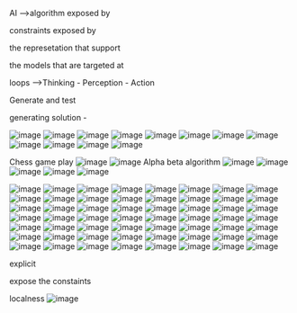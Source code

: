 AI -->algorithm exposed by

constraints exposed by

the represetation that support 

the models that are targeted at

loops -->Thinking - Perception - Action

Generate and test

generating solution -

![image](https://github.com/princit/Youtube_Cources/assets/29123911/b50f8723-2003-4d54-bc2f-9839c022a1c7)
![image](https://github.com/princit/Youtube_Cources/assets/29123911/50292496-2ac1-49fa-82c6-761b03a1fd62)
![image](https://github.com/princit/Youtube_Cources/assets/29123911/abc30c3a-47cf-4b52-bbe3-0f880cf3204d)
![image](https://github.com/princit/Youtube_Cources/assets/29123911/193f297e-005c-46b9-94d4-4392f45cc9df)
![image](https://github.com/princit/Youtube_Cources/assets/29123911/3401beb0-4fbb-4ca5-a00e-10a78057a046)
![image](https://github.com/princit/Youtube_Cources/assets/29123911/d509f652-0f6d-48f8-a0c5-ce363c8028d4)
![image](https://github.com/princit/Youtube_Cources/assets/29123911/3510477a-9650-4a7f-a789-ce224c77e111)
![image](https://github.com/princit/Youtube_Cources/assets/29123911/e39ab6d0-a93e-4aa8-898a-16af2927fde2)
![image](https://github.com/princit/Youtube_Cources/assets/29123911/b0fb2f09-b7c1-49b2-aa40-168f83274bf7)
![image](https://github.com/princit/Youtube_Cources/assets/29123911/53c2385c-7d10-438d-bf77-108380488971)
![image](https://github.com/princit/Youtube_Cources/assets/29123911/6ce082f7-77a1-465b-9553-5e822ec32361)
![image](https://github.com/princit/Youtube_Cources/assets/29123911/9c93bf96-877f-471c-a31a-a94c4604d8c8)

Chess game play
![image](https://github.com/princit/Youtube_Cources/assets/29123911/691ebdb0-2fc5-466f-9de7-82f231c640c9)
![image](https://github.com/princit/Youtube_Cources/assets/29123911/81f9a534-9119-4c03-b43a-9098ec7b7264)
Alpha beta algorithm
![image](https://github.com/princit/Youtube_Cources/assets/29123911/192add0c-c0ed-4e83-bbc6-08f01e8f9c35)
![image](https://github.com/princit/Youtube_Cources/assets/29123911/767f8ee0-f5f3-4e7a-b52d-c0cfe6554743)
![image](https://github.com/princit/Youtube_Cources/assets/29123911/c83a3d62-7429-4241-8dc7-377513a4a805)
![image](https://github.com/princit/Youtube_Cources/assets/29123911/8560361a-cc11-4cd3-b868-4a0ddd11c9fa)
![image](https://github.com/princit/Youtube_Cources/assets/29123911/29405771-acd0-48c0-b09e-58a0eacc87ec)

![image](https://github.com/princit/Youtube_Cources/assets/29123911/ed3ffa06-f8d2-4b83-abf4-66ffe03302c3)
![image](https://github.com/princit/Youtube_Cources/assets/29123911/e57b685d-bea9-43cd-a820-9f72b154f73c)
![image](https://github.com/princit/Youtube_Cources/assets/29123911/fa17847b-c7ae-4f1e-a08a-1eedcd84c815)
![image](https://github.com/princit/Youtube_Cources/assets/29123911/dd054496-7f80-412b-873c-59a9aec709d1)
![image](https://github.com/princit/Youtube_Cources/assets/29123911/5964bf8b-8d16-4e45-9f39-d4fa39d8c003)
![image](https://github.com/princit/Youtube_Cources/assets/29123911/6bef0146-0cff-4519-9327-b7791060480e)
![image](https://github.com/princit/Youtube_Cources/assets/29123911/cc193683-7081-47d8-8bf6-001e3c188bd0)
![image](https://github.com/princit/Youtube_Cources/assets/29123911/32b6b3e8-63f2-43f4-b536-f2fbe3fc0a6c)
![image](https://github.com/princit/Youtube_Cources/assets/29123911/da9035fe-7a0f-46cb-a5c7-ffc1df26a104)
![image](https://github.com/princit/Youtube_Cources/assets/29123911/fc66e62d-919b-4528-8e18-55cf7a80df85)
![image](https://github.com/princit/Youtube_Cources/assets/29123911/63bd7ad0-652f-45c2-ad73-6adf42dd1475)
![image](https://github.com/princit/Youtube_Cources/assets/29123911/80c6b26b-4310-4d9b-9779-664f25135206)
![image](https://github.com/princit/Youtube_Cources/assets/29123911/789d8154-3c5f-4a23-9ba3-bedeaa6f99ea)
![image](https://github.com/princit/Youtube_Cources/assets/29123911/ba757304-5159-4256-8262-3709a7e3d4e8)
![image](https://github.com/princit/Youtube_Cources/assets/29123911/632a9e65-c3f6-41e0-ada6-d1aaecfd6eb0)
![image](https://github.com/princit/Youtube_Cources/assets/29123911/309ddf17-138a-4998-890b-3155d2bf8869)
![image](https://github.com/princit/Youtube_Cources/assets/29123911/566d1039-95df-422d-9ec8-990fd09d84c2)
![image](https://github.com/princit/Youtube_Cources/assets/29123911/9014e48d-53ac-4a6b-a1f2-cc7359c11783)
![image](https://github.com/princit/Youtube_Cources/assets/29123911/66faa7bf-c8b8-4f3c-b122-cb3339e44aa3)
![image](https://github.com/princit/Youtube_Cources/assets/29123911/e4633cf6-1c5f-4c81-9e6c-e419af942b8a)
![image](https://github.com/princit/Youtube_Cources/assets/29123911/7b7a5c96-72df-45be-a1c2-149f9eca6bf0)
![image](https://github.com/princit/Youtube_Cources/assets/29123911/b865b7a5-e363-4cbc-9db5-2544923a4a77)
![image](https://github.com/princit/Youtube_Cources/assets/29123911/89d37f2c-9301-4fcf-88c9-7cc0c73943a9)
![image](https://github.com/princit/Youtube_Cources/assets/29123911/6a34e773-7315-41e6-a09d-0917edd45605)
![image](https://github.com/princit/Youtube_Cources/assets/29123911/0261b981-1843-48a9-83f9-bd9970b061b1)
![image](https://github.com/princit/Youtube_Cources/assets/29123911/2fa4377d-d799-4750-ba09-a42c5fb3945d)
![image](https://github.com/princit/Youtube_Cources/assets/29123911/a9bd7ced-3367-47c9-90ac-0301afaabfae)
![image](https://github.com/princit/Youtube_Cources/assets/29123911/918d3e94-a9cf-42ea-bb7b-786c80fb3cf0)
![image](https://github.com/princit/Youtube_Cources/assets/29123911/23a3a83c-cb0a-41fb-9fd7-be3b98f11245)
![image](https://github.com/princit/Youtube_Cources/assets/29123911/1519ee4f-a720-4c4c-9387-ec290a3ff917)
![image](https://github.com/princit/Youtube_Cources/assets/29123911/da9882eb-8817-49b9-8abe-c763caf64167)
![image](https://github.com/princit/Youtube_Cources/assets/29123911/8555be8a-5764-4bce-bbd2-b3fcd68c3660)
![image](https://github.com/princit/Youtube_Cources/assets/29123911/e76552ed-7afe-4606-ba92-160b37b6557c)
![image](https://github.com/princit/Youtube_Cources/assets/29123911/11adcd44-53a8-4e80-acb3-0cde7c87d413)
![image](https://github.com/princit/Youtube_Cources/assets/29123911/90ef9439-af25-423f-8c22-774066f0b459)
![image](https://github.com/princit/Youtube_Cources/assets/29123911/583d2352-63cd-4212-b95b-99d9044c7b2e)
![image](https://github.com/princit/Youtube_Cources/assets/29123911/0dd2b917-9f8a-43d6-99de-a6d385b51d4e)
![image](https://github.com/princit/Youtube_Cources/assets/29123911/ac8cb5e1-6ba7-414f-96b1-93f9f2d6cbb2)
![image](https://github.com/princit/Youtube_Cources/assets/29123911/cac4bfc9-b0e6-4af2-a29f-a4baecbeb0c9)
![image](https://github.com/princit/Youtube_Cources/assets/29123911/c5c9b918-38b5-4c69-8f2e-53e01fe7963a)
![image](https://github.com/princit/Youtube_Cources/assets/29123911/8e7c872c-abd2-496a-9777-bda8a587729a)
![image](https://github.com/princit/Youtube_Cources/assets/29123911/534f2d51-c16b-4412-b6f5-0b108af5aad0)
![image](https://github.com/princit/Youtube_Cources/assets/29123911/a1a3271e-03a6-4a3f-b2d2-22f626714b95)
![image](https://github.com/princit/Youtube_Cources/assets/29123911/d02b0185-a767-4762-bee5-f26788139fac)
![image](https://github.com/princit/Youtube_Cources/assets/29123911/6c78178c-beb3-451c-9080-b713468b0124)
![image](https://github.com/princit/Youtube_Cources/assets/29123911/14f47744-0e2d-4288-9878-d259afd3269e)
![image](https://github.com/princit/Youtube_Cources/assets/29123911/d0aa31a2-aad0-4da5-a5f7-cede384bbba8)
![image](https://github.com/princit/Youtube_Cources/assets/29123911/3a22a6bb-e19e-42d9-9f05-5faa99e72f94)
![image](https://github.com/princit/Youtube_Cources/assets/29123911/770fa7c4-4759-456b-ba5e-38cfc03721f2)
![image](https://github.com/princit/Youtube_Cources/assets/29123911/ec9ee80f-e6e7-4374-a8f1-746c392a47d9)
![image](https://github.com/princit/Youtube_Cources/assets/29123911/d2de74ac-f283-44e9-896b-e0eaf4f5f42c)
![image](https://github.com/princit/Youtube_Cources/assets/29123911/f0fa5d6d-f043-49f1-9aca-175eb1944a72)
![image](https://github.com/princit/Youtube_Cources/assets/29123911/3d24b609-bf42-40df-8b00-0b7af88145b5)
![image](https://github.com/princit/Youtube_Cources/assets/29123911/f2129077-25a8-4356-bdfb-e2e5969240bb)
![image](https://github.com/princit/Youtube_Cources/assets/29123911/86deaddd-78b1-43c4-82f9-61a650798e62)
![image](https://github.com/princit/Youtube_Cources/assets/29123911/39c476d6-91a0-4780-b2f1-6c940f4259aa)

explicit

expose the constaints

localness
![image](https://github.com/princit/Youtube_Cources/assets/29123911/1641a98e-f173-469e-b731-9b7784b3e45f)


















